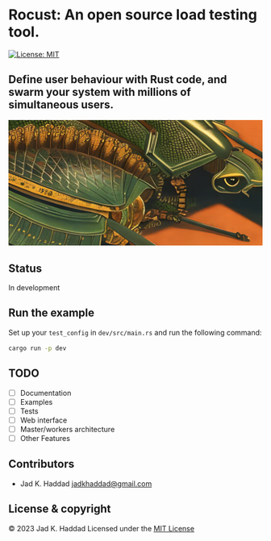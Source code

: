 # Rocust: An open source load testing tool.

[![License: MIT](https://img.shields.io/badge/License-MIT-yellow.svg)](https://opensource.org/licenses/MIT)

## Define user behaviour with Rust code, and swarm your system with millions of simultaneous users.

![alt text](https://github.com/JadKHaddad/rocust/blob/main/assets/logo_long.png?raw=true)

## Status
In development

## Run the example
Set up your ```test_config``` in ```dev/src/main.rs``` and run the following command:
```sh
cargo run -p dev
```

## TODO
- [ ] Documentation
- [ ] Examples
- [ ] Tests
- [ ] Web interface
- [ ] Master/workers architecture
- [ ] Other Features

## Contributors
* Jad K. Haddad <jadkhaddad@gmail.com>

## License & copyright
© 2023 Jad K. Haddad
Licensed under the [MIT License](LICENSE)